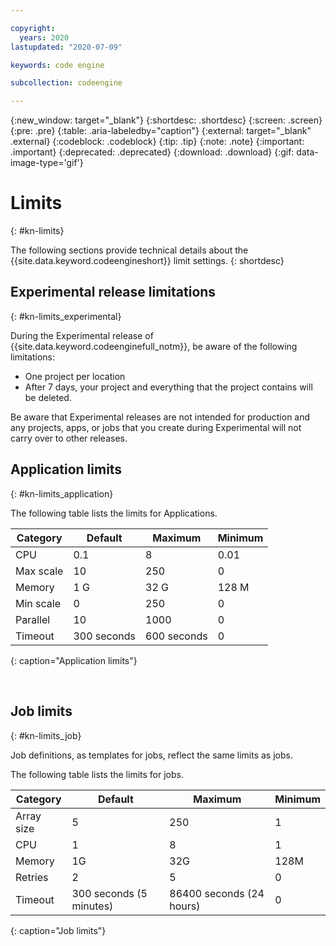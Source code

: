 ```yaml
---

copyright:
  years: 2020
lastupdated: "2020-07-09"

keywords: code engine

subcollection: codeengine

---
```


{:new_window: target="_blank"}
{:shortdesc: .shortdesc}
{:screen: .screen}
{:pre: .pre}
{:table: .aria-labeledby="caption"}
{:external: target="_blank" .external}
{:codeblock: .codeblock}
{:tip: .tip}
{:note: .note}
{:important: .important}
{:deprecated: .deprecated}
{:download: .download}
{:gif: data-image-type='gif'}

# Limits 
{: #kn-limits}

The following sections provide technical details about the {{site.data.keyword.codeengineshort}} limit settings.
{: shortdesc}

## Experimental release limitations
{: #kn-limits_experimental}

During the Experimental release of {{site.data.keyword.codeenginefull_notm}}, be aware of the following limitations:

- One project per location
- After 7 days, your project and everything that the project contains will be deleted.

Be aware that Experimental releases are not intended for production and any projects, apps, or jobs that you create during Experimental will not carry over to other releases.

## Application limits
{: #kn-limits_application}

The following table lists the limits for Applications.

| Category  |   Default   |   Maximum  |  Minimum  |
| --------- | ----------- | ---------- | --------- |
| CPU       |         0.1 |          8 |      0.01 |
| Max scale |          10 |        250 |         0 |
| Memory    |         1 G |       32 G |     128 M |
| Min scale |           0 |        250 |         0 |
| Parallel  |          10 |       1000 |         0 |
| Timeout   | 300 seconds | 600 seconds|         0 |
{: caption="Application limits"}

<br />

## Job limits
{: #kn-limits_job}

Job definitions, as templates for jobs, reflect the same limits as jobs. 

The following table lists the limits for jobs. 

| Category    |         Default         |         Maximum           |  Minimum  |
| ----------- | ----------------------- | ------------------------- | --------- |
| Array size  |                       5 |                       250 |         1 |
| CPU         |                       1 |                         8 |         1 |
| Memory      |                      1G |                       32G |      128M |
| Retries     |                       2 |                         5 |         0 |
| Timeout     | 300 seconds (5 minutes) |  86400 seconds (24 hours) |         0 |
{: caption="Job limits"}
